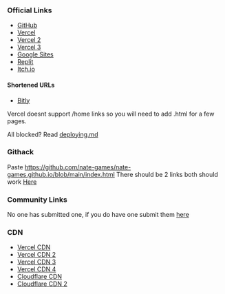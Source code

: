 ### Official Links
- [GitHub](https://nate-games.github.io/)
- [Vercel](https://nate-games.vercel.app)
- [Vercel 2](https://learn-science.vercel.app/)
- [Vercel 3](https://math-edu.vercel.app/)
- [Google Sites](https://sites.google.com/view/nates-unblocked)
- [Replit](https://nate-games.repl.co/)
- [Itch.io](https://nate-games.itch.io/play)
#### Shortened URLs
- [Bitly](https://bit.ly/nate-games)

Vercel doesnt support /home links so you will need to add .html for a few pages.

All blocked? Read [deploying.md](https://github.com/nate-games/nate-games.github.io/blob/main/deploying.md)

### Githack
Paste https://github.com/nate-games/nate-games.github.io/blob/main/index.html
There should be 2 links both should work [Here](https://raw.githack.com/)

### Community Links
No one has submitted one, if you do have one submit them [here](https://docs.google.com/forms/d/e/1FAIpQLSeHFEk4rR1r98SnzdBStOPvv4zAr2OG-RkuajaafaFumVeHlQ/viewform)

### CDN
- [Vercel CDN](https://cdn-ngs.vercel.app/)
- [Vercel CDN 2](https://cdn-ngs-git-main-alt-nategames.vercel.app)
- [Vercel CDN 3](https://cdn-jfjcqac62-alt-nategames.vercel.app)
- [Vercel CDN 4](https://cdn-ngs-alt-nategames.vercel.app)
- [Cloudflare CDN](https://cdn-ngs.pages.dev/)
- [Cloudflare CDN 2](https://2abf2471.cdn-ngs.pages.dev)
